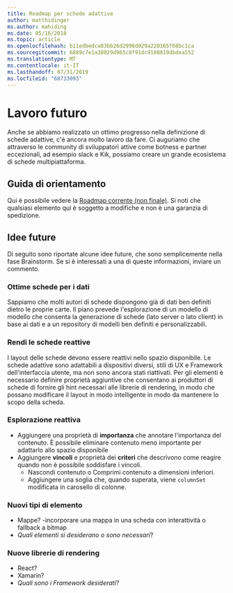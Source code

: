 ```yaml
---
title: Roadmap per schede adattive
author: matthidinger
ms.author: mahiding
ms.date: 05/16/2018
ms.topic: article
ms.openlocfilehash: b11edbedca83bb26d2990d029a220165f68bc1ca
ms.sourcegitcommit: 6889c7e1a38029d965c8f91dc9108819dbdea552
ms.translationtype: MT
ms.contentlocale: it-IT
ms.lasthandoff: 07/31/2019
ms.locfileid: "68733093"
---
```

# <a name="future-work"></a>Lavoro futuro

Anche se abbiamo realizzato un ottimo progresso nella definizione di schede adattive, c'è ancora molto lavoro da fare. Ci auguriamo che attraverso le community di sviluppatori attive come botness e partner eccezionali, ad esempio slack e Kik, possiamo creare un grande ecosistema di schede multipiattaforma.

## <a name="roadmap"></a>Guida di orientamento

Qui è possibile vedere la [Roadmap corrente (non finale)](https://portal.productboard.com/adaptivecards/1-adaptive-cards-portal/tabs/1-backlog). Si noti che qualsiasi elemento qui è soggetto a modifiche e non è una garanzia di spedizione.

## <a name="future-ideas"></a>Idee future

Di seguito sono riportate alcune idee future, che sono semplicemente nella fase Brainstorm. Se si è interessati a una di queste informazioni, inviare un commento.

### <a name="great-looking-cards-from-data"></a>Ottime schede per i dati

Sappiamo che molti autori di schede dispongono già di dati ben definiti dietro le proprie carte. Il piano prevede l'esplorazione di un modello di modello che consenta la generazione di schede (lato server o lato client) in base ai dati e a un repository di modelli ben definiti e personalizzabili.

### <a name="make-cards-responsive"></a>Rendi le schede reattive

I layout delle schede devono essere reattivi nello spazio disponibile. Le schede adattive sono adattabili a dispositivi diversi, stili di UX e Framework dell'interfaccia utente, ma non sono ancora stati riattivati. Per gli elementi è necessario definire proprietà aggiuntive che consentano ai produttori di schede di fornire gli hint necessari alle librerie di rendering, in modo che possano modificare il layout in modo intelligente in modo da mantenere lo scopo della scheda.

### <a name="responsive-exploration"></a>Esplorazione reattiva

* Aggiungere una proprietà di **importanza** che annotare l'importanza del contenuto. È possibile eliminare contenuto meno importante per adattarlo allo spazio disponibile
* Aggiungere **vincoli** e proprietà dei **criteri** che descrivono come reagire quando non è possibile soddisfare i vincoli. 
  * Nascondi contenuto o Comprimi contenuto a dimensioni inferiori.
  * Aggiungere una soglia che, quando superata, viene `columnSet` modificata in carosello di colonne.

### <a name="new-element-types"></a>Nuovi tipi di elemento

* Mappe? -incorporare una mappa in una scheda con interattività o fallback a bitmap
* *Quali elementi si desiderano o sono necessari*?

### <a name="new-rendering-libraries"></a>Nuove librerie di rendering

* React?
* Xamarin?
* *Quali sono i Framework desiderati?*
